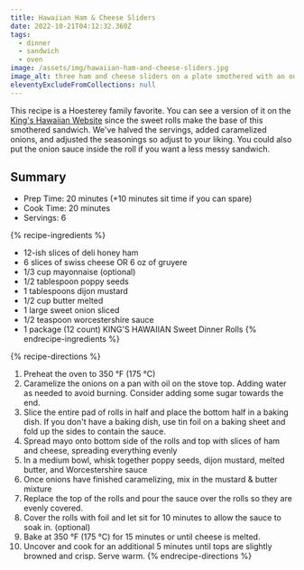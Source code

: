 ```yaml
---
title: Hawaiian Ham & Cheese Sliders
date: 2022-10-21T04:12:32.360Z
tags:
  - dinner
  - sandwich
  - oven
image: /assets/img/hawaiian-ham-and-cheese-sliders.jpg
image_alt: three ham and cheese sliders on a plate smothered with an onion poppy sauce
eleventyExcludeFromCollections: null
---
```

This recipe is a Hoesterey family favorite.
You can see a version of it on the [King's Hawaiian Website](https://kingshawaiian.com/recipes/Hawaiian-Ham-Swiss-Slider) since the sweet rolls make the base of this smothered sandwich.
We've halved the servings, added caramelized onions, and adjusted the seasonings so adjust to your liking.
You could also put the onion sauce inside the roll if you want a less messy sandwich.

## Summary
- Prep Time: 20 minutes (+10 minutes sit time if you can spare)
- Cook Time: 20 minutes
- Servings: 6

{% recipe-ingredients %}
- 12-ish slices of deli honey ham
- 6 slices of swiss cheese OR 6 oz of gruyere 
- 1/3 cup mayonnaise (optional)
- 1/2 tablespoon poppy seeds
- 1 tablespoons dijon mustard
- 1/2 cup butter melted
- 1 large sweet onion sliced
- 1/2 teaspoon worcestershire sauce
- 1 package (12 count) KING'S HAWAIIAN Sweet Dinner Rolls
{% endrecipe-ingredients %}

{% recipe-directions %}
1. Preheat the oven to 350 °F (175 °C)
1. Caramelize the onions on a pan with oil on the stove top. Adding water as needed to avoid burning. Consider adding some sugar towards the end.
1. Slice the entire pad of rolls in half and place the bottom half in a baking dish. If you don't have a baking dish, use tin foil on a baking sheet and fold up the sides to contain the sauce.
1. Spread mayo onto bottom side of the rolls and top with slices of ham and cheese, spreading everything evenly
1. In a medium bowl, whisk together poppy seeds, dijon mustard, melted butter, and Worcestershire sauce
1. Once onions have finished caramelizing, mix in the mustard & butter mixture
1. Replace the top of the rolls and pour the sauce over the rolls so they are evenly covered.
1. Cover the rolls with foil and let sit for 10 minutes to allow the sauce to soak in. (optional)
1. Bake at 350 °F (175 °C) for 15 minutes or until cheese is melted.
1. Uncover and cook for an additional 5 minutes until tops are slightly browned and crisp. Serve warm. 
{% endrecipe-directions %}
